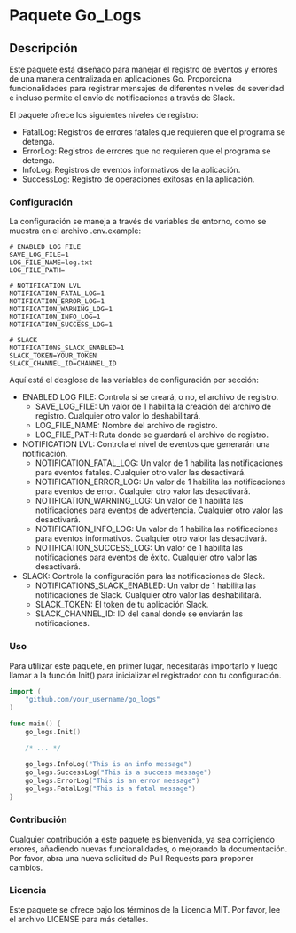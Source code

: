 # Paquete Go_Logs
## Descripción

Este paquete está diseñado para manejar el registro de eventos y errores de una manera centralizada en aplicaciones Go. Proporciona funcionalidades para registrar mensajes de diferentes niveles de severidad e incluso permite el envío de notificaciones a través de Slack.

El paquete ofrece los siguientes niveles de registro:
- FatalLog: Registros de errores fatales que requieren que el programa se detenga.
- ErrorLog: Registros de errores que no requieren que el programa se detenga.
- InfoLog: Registros de eventos informativos de la aplicación.
- SuccessLog: Registro de operaciones exitosas en la aplicación.
 
### Configuración
La configuración se maneja a través de variables de entorno, como se muestra en el archivo .env.example:

```dotenv
# ENABLED LOG FILE
SAVE_LOG_FILE=1
LOG_FILE_NAME=log.txt
LOG_FILE_PATH=

# NOTIFICATION LVL
NOTIFICATION_FATAL_LOG=1
NOTIFICATION_ERROR_LOG=1
NOTIFICATION_WARNING_LOG=1
NOTIFICATION_INFO_LOG=1
NOTIFICATION_SUCCESS_LOG=1

# SLACK
NOTIFICATIONS_SLACK_ENABLED=1
SLACK_TOKEN=YOUR_TOKEN
SLACK_CHANNEL_ID=CHANNEL_ID
```

Aquí está el desglose de las variables de configuración por sección:

- ENABLED LOG FILE: Controla si se creará, o no, el archivo de registro.
    - SAVE_LOG_FILE: Un valor de 1 habilita la creación del archivo de registro. Cualquier otro valor lo deshabilitará.
    - LOG_FILE_NAME: Nombre del archivo de registro.
    - LOG_FILE_PATH: Ruta donde se guardará el archivo de registro.
- NOTIFICATION LVL: Controla el nivel de eventos que generarán una notificación.
    - NOTIFICATION_FATAL_LOG: Un valor de 1 habilita las notificaciones para eventos fatales. Cualquier otro valor las desactivará.
    - NOTIFICATION_ERROR_LOG: Un valor de 1 habilita las notificaciones para eventos de error. Cualquier otro valor las desactivará.
    - NOTIFICATION_WARNING_LOG: Un valor de 1 habilita las notificaciones para eventos de advertencia. Cualquier otro valor las desactivará.
    - NOTIFICATION_INFO_LOG: Un valor de 1 habilita las notificaciones para eventos informativos. Cualquier otro valor las desactivará.
    - NOTIFICATION_SUCCESS_LOG: Un valor de 1 habilita las notificaciones para eventos de éxito. Cualquier otro valor las desactivará.
- SLACK: Controla la configuración para las notificaciones de Slack.
    - NOTIFICATIONS_SLACK_ENABLED: Un valor de 1 habilita las notificaciones de Slack. Cualquier otro valor las deshabilitará.
    - SLACK_TOKEN: El token de tu aplicación Slack.
    - SLACK_CHANNEL_ID: ID del canal donde se enviarán las notificaciones.

### Uso
Para utilizar este paquete, en primer lugar, necesitarás importarlo y luego llamar a la función Init() para inicializar el registrador con tu configuración.

```Go
import (
    "github.com/your_username/go_logs"
)

func main() {
    go_logs.Init()

    /* ... */

    go_logs.InfoLog("This is an info message")
    go_logs.SuccessLog("This is a success message")
    go_logs.ErrorLog("This is an error message")
    go_logs.FatalLog("This is a fatal message")
}
```

### Contribución
Cualquier contribución a este paquete es bienvenida, ya sea corrigiendo errores, añadiendo nuevas funcionalidades, o mejorando la documentación. Por favor, abra una nueva solicitud de Pull Requests para proponer cambios.

### Licencia
Este paquete se ofrece bajo los términos de la Licencia MIT.
Por favor, lee el archivo LICENSE para más detalles.
